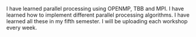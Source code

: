 I have learned parallel processing using OPENMP, TBB and MPI. I have learned how to implement different parallel processing algorithms. I have learned all these in my fifth semester. I will be uploading each workshop every week. 
